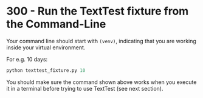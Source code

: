 # 300 - Run the TextTest fixture from the Command-Line

Your command line should start with ```(venv)```, indicating that you are working inside your virtual environment.

For e.g. 10 days:

``` python
python texttest_fixture.py 10
```

You should make sure the command shown above works when you execute it in a terminal before trying to use TextTest (see next section).
